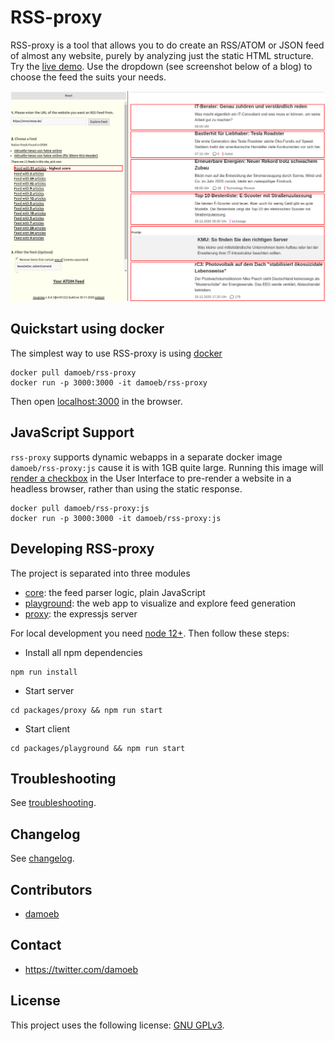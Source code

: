 # RSS-proxy

RSS-proxy is a tool that allows you to do create an RSS/ATOM or JSON feed of almost any website, 
purely by analyzing just the static HTML structure. Try the [live demo](https://rssproxy-v1.migor.org/). 
Use the dropdown (see screenshot below of a blog) to choose the feed the suits your needs.

![Playground](https://github.com/damoeb/rss-proxy/raw/master/docs/rssproxy-candidates.png "Playground")

## Quickstart using docker

The simplest way to use RSS-proxy is using [docker](https://docs.docker.com/install/)

```
docker pull damoeb/rss-proxy
docker run -p 3000:3000 -it damoeb/rss-proxy
```

Then open [localhost:3000](http://localhost:3000) in the browser.

## JavaScript Support
`rss-proxy` supports dynamic webapps in a separate docker image `damoeb/rss-proxy:js` cause it is with 1GB quite large. Running this image will [render a checkbox](https://github.com/damoeb/rss-proxy/blob/master/docs/js-support.png) in the User Interface to pre-render a website in a headless browser, rather than using the static response.

```
docker pull damoeb/rss-proxy:js
docker run -p 3000:3000 -it damoeb/rss-proxy:js
```

## Developing RSS-proxy

The project is separated into three modules
- [core](packages/core/README.md): the feed parser logic, plain JavaScript
- [playground](packages/playground/README.md): the web app to visualize and explore feed generation
- [proxy](packages/proxy/README.md): the expressjs server

For local development you need [node 12+](https://nodejs.org/en/). Then follow these steps:

- Install all npm dependencies
```
npm run install

```

- Start server
```
cd packages/proxy && npm run start

```

- Start client
```
cd packages/playground && npm run start

```


## Troubleshooting

See [troubleshooting](troubleshooting.md).

## Changelog

See [changelog](changelog.md).

## Contributors

* [damoeb](https://github.com/damoeb)

## Contact

* https://twitter.com/damoeb

## License

This project uses the following license: [GNU GPLv3](https://www.gnu.org/licenses/gpl-3.0.en.html).
